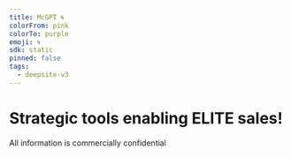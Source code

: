 ```yaml
---
title: McGPT 🌀
colorFrom: pink
colorTo: purple
emoji: 🌀
sdk: static
pinned: false
tags:
  - deepsite-v3
---
```


# Strategic tools enabling ELITE sales!
All information is commercially confidential
